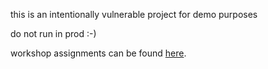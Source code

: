 this is an intentionally vulnerable project for demo purposes

do not run in prod :-)

workshop assignments can be found [here](https://github.com/cy4n/broken/blob/master/workshop/assignment.md).
